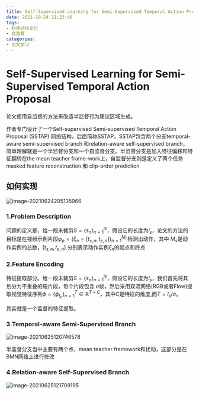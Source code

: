 ```yaml
---
title: Self-Supervised Learning for Semi-Supervised Temporal Action Proposal
date: 2021-10-24 21:23:40
tags:
- 时序动作定位
- 自监督
categories:
- 论文学习
---
```

# Self-Supervised Learning for Semi-Supervised Temporal Action Proposal

论文使用自监督的方法来改造半监督行为建议区域生成。

作者专门设计了一个Self-supervised Semi-supervised Temporal Action Proposal (SSTAP) 网络结构，后面简称SSTAP。SSTAP包含两个分支temporal-aware semi-supervised branch 和relation-aware self-supervised branch，简单理解就是一个半监督分支和一个自监督分支。半监督分支是加入特征偏移和特征翻转在the mean teacher frame-work上，自监督分支则是定义了两个任务masked feature reconstruction 和 clip-order prediction

<!--more-->

## 如何实现

![image-20210624205135966](https://cdn.jsdelivr.net/gh/zhou-ning/blog-image-bed@main/paper/image-20210624205135966.png)

### 1.Problem Description

问题的定义是，给一段未裁剪$S=\{s_n\}^{ls}_{n=1}$，假设它的长度为$l_s$，论文的方法的目标是在视频示例片段$\varphi_p=\{\xi_n=[t_{s,n},t_{e,n}]\}^{M_n}_{n=1}$检测出动作，其中 $M_s$是动作实例的总数，$[t_{s,n},t_{e,n}]$ 分别表示动作实例$\xi_n$的起点和终点

### 2.Feature Encoding

特征提取部分。给一段未裁剪$S=\{s_n\}^{ls}_{n=1}$，假设它的长度为$l_s$，我们首先将其划分为不重叠的短片段，每个片段包含 $\sigma$帧，然后采用双流网络(RGB或者Flow)提取视觉特征序列$\phi=\{\phi_{t_n}\}^T_{n=1}\in\mathbb R^{T\times C}$，其中$C$是特征的维度,而$T=l_s/\sigma$。

其实就是一个监督的特征提取。

### 3.Temporal-aware Semi-Supervised Branch

![image-20210625120746578](https://cdn.jsdelivr.net/gh/zhou-ning/blog-image-bed@main/paper/image-20210625120746578.png)

半监督分支当中主要有两个点，mean teacher framework和扰动，这部分是在BMN网络上进行修改





### 4.Relation-aware Self-Supervised Branch

![image-20210625121709195](https://cdn.jsdelivr.net/gh/zhou-ning/blog-image-bed@main/paper/image-20210625121709195.png)

